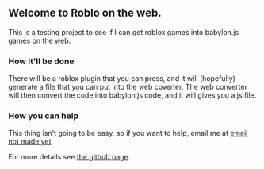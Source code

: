## Welcome to Roblo on the web.
This is a testing project to see if I can get roblox games into babylon.js games on the web.
### How it'll be done
There will be a roblox plugin that you can press, and it will (hopefully) generate a file that you can put into the web coverter. The web converter will then convert the code into babylon.js code, and it will gives you a js file.
### How you can help
This thing isn't going to be easy, so if you want to help, email me at [email not made yet](javascript:void)

For more details see [the github page](https://github.com/leaf456/robloweb).
